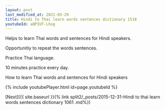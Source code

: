 ```yaml
---
layout: post
last_modified_at: 2021-03-29
title: Hindi to Thai learn words sentences dictionary 1518 
youtubeId: aQPIUT-Lhog
---
```

 
 
Helps to learn Thai words and sentences for Hindi speakers.

Opportunitiy to repeat the words sentences. 

Practice Thai language. 
 
10 minutes practice every day. 
 
How to learn Thai words and sentences for Hindi speakers 
 
{% include youtubePlayer.html id=page.youtubeId %}
 
 
[Next]({{ site.baseurl }}{% link  split2/_posts/2015-12-31-Hindi to thai learn words sentences dictionary 1061 .md%})
 

